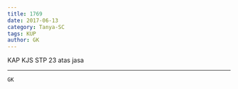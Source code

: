 ```yaml
---
title: 1769
date: 2017-06-13
category: Tanya-SC
tags: KUP
author: GK
---
```


KAP KJS STP 23 atas jasa

---



`GK`
